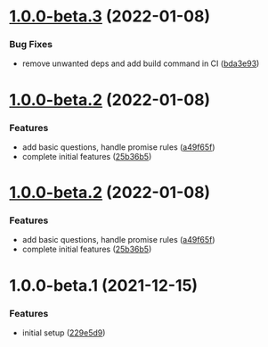 # [1.0.0-beta.3](https://github.com/shhdharmen/ngx-material-schematics/compare/v1.0.0-beta.2...v1.0.0-beta.3) (2022-01-08)


### Bug Fixes

* remove unwanted deps and add build command in CI ([bda3e93](https://github.com/shhdharmen/ngx-material-schematics/commit/bda3e9306d72692eb65354fa80c102f77adf1f90))

# [1.0.0-beta.2](https://github.com/shhdharmen/ngx-material-schematics/compare/v1.0.0-beta.1...v1.0.0-beta.2) (2022-01-08)


### Features

* add basic questions, handle promise rules ([a49f65f](https://github.com/shhdharmen/ngx-material-schematics/commit/a49f65ff5ed5adbbaef3db1a36e3653f146f4baa))
* complete initial features ([25b36b5](https://github.com/shhdharmen/ngx-material-schematics/commit/25b36b5b41667a82093d46eb17236943802fe5a4))

# [1.0.0-beta.2](https://github.com/shhdharmen/ngx-material-schematics/compare/v1.0.0-beta.1...v1.0.0-beta.2) (2022-01-08)


### Features

* add basic questions, handle promise rules ([a49f65f](https://github.com/shhdharmen/ngx-material-schematics/commit/a49f65ff5ed5adbbaef3db1a36e3653f146f4baa))
* complete initial features ([25b36b5](https://github.com/shhdharmen/ngx-material-schematics/commit/25b36b5b41667a82093d46eb17236943802fe5a4))

# 1.0.0-beta.1 (2021-12-15)


### Features

* initial setup ([229e5d9](https://github.com/shhdharmen/ngx-material-schematics/commit/229e5d93f97cff57a8fbd54dbae16c6803e94b75))
